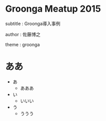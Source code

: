 # Groonga Meatup 2015

subtitle
:   Groonga導入事例

author
:   佐藤博之

theme
:   groonga

# ああ

* あ
  * あああ
* い
  * いいい
* う
  * ううう
